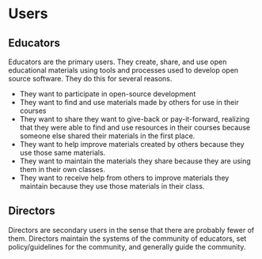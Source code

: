 # Users

## Educators

Educators are the primary users. They create, share, and use open educational materials using tools and processes used to develop open source software. They do this for several reasons.

- They want to participate in open-source development
- They want to find and use materials made by others for use in their courses
- They want to share they want to give-back or pay-it-forward, realizing that they were able to find and use resources in their courses because someone else shared their materials in the first place.
- They want to help improve materials created by others because they use those same materials.
- They want to maintain the materials they share because they are using them in their own classes.
- They want to receive help from others to improve materials they maintain because they use those materials in their class.

## Directors

Directors are secondary users in the sense that there are probably fewer of them. Directors maintain the systems of the community of educators, set policy/guidelines for the community, and generally guide the community.
